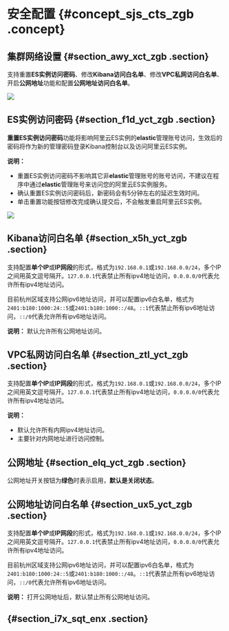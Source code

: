 # 安全配置 {#concept_sjs_cts_zgb .concept}

## 集群网络设置 {#section_awy_xct_zgb .section}

支持重置**ES实例访问密码**、修改**Kibana访问白名单**、修改**VPC私网访问白名单**、开启**公网地址**功能和配置**公网地址访问白名单**。

![](http://static-aliyun-doc.oss-cn-hangzhou.aliyuncs.com/assets/img/134295/155808034640173_zh-CN.png)

## ES实例访问密码 {#section_f1d_yct_zgb .section}

**重置ES实例访问密码**功能将影响阿里云ES实例的**elastic**管理账号访问，生效后的密码将作为新的管理密码登录Kibana控制台以及访问阿里云ES实例。

**说明：** 

-   重置ES实例访问密码不影响其它非**elastic**管理账号的账号访问，不建议在程序中通过**elastic**管理账号来访问您的阿里云ES实例服务。
-   确认重置ES实例访问密码后，新密码会有5分钟左右的延迟生效时间。
-   单击重置功能按钮修改完成确认提交后，不会触发重启阿里云ES实例。

![](http://static-aliyun-doc.oss-cn-hangzhou.aliyuncs.com/assets/img/134295/155808034640174_zh-CN.jpg)

## Kibana访问白名单 {#section_x5h_yct_zgb .section}

支持配置**单个IP**或**IP网段**的形式，格式为`192.168.0.1`或`192.168.0.0/24`，多个IP之间用英文逗号隔开。`127.0.0.1`代表禁止所有ipv4地址访问，`0.0.0.0/0`代表允许所有ipv4地址访问。

目前杭州区域支持公网ipv6地址访问，并可以配置ipv6白名单，格式为`2401:b180:1000:24::5`或`2401:b180:1000::/48`。`::1`代表禁止所有ipv6地址访问，`::/0`代表允许所有ipv6地址访问。

**说明：** 默认允许所有公网地址访问。

## VPC私网访问白名单 {#section_ztl_yct_zgb .section}

支持配置**单个IP**或**IP网段**的形式，格式为`192.168.0.1`或`192.168.0.0/24`，多个IP之间用英文逗号隔开。`127.0.0.1`代表禁止所有ipv4地址访问，`0.0.0.0/0`代表允许所有ipv4地址访问。

**说明：** 

-   默认允许所有内网ipv4地址访问。
-   主要针对内网地址进行访问控制。

## 公网地址 {#section_elq_yct_zgb .section}

公网地址开关按钮为**绿色**时表示启用，**默认是关闭状态**。

## 公网地址访问白名单 {#section_ux5_yct_zgb .section}

支持配置**单个IP**或**IP网段**的形式，格式为`192.168.0.1`或`192.168.0.0/24`，多个IP之间用英文逗号隔开。`127.0.0.1`代表禁止所有ipv4地址访问，`0.0.0.0/0`代表允许所有ipv4地址访问。

目前杭州区域支持公网ipv6地址访问，并可以配置ipv6白名单，格式为`2401:b180:1000:24::5`或`2401:b180:1000::/48`。`::1`代表禁止所有ipv6地址访问，`::/0`代表允许所有ipv6地址访问。

**说明：** 打开公网地址后，默认禁止所有公网地址访问。



##   {#section_i7x_sqt_enx .section}

 

